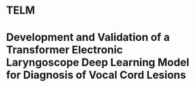 # TELM
# Development and Validation of a Transformer Electronic Laryngoscope Deep Learning Model for Diagnosis of Vocal Cord Lesions
